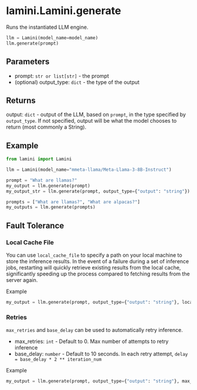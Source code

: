 # lamini.Lamini.generate

Runs the instantiated LLM engine.

```python
llm = Lamini(model_name=model_name)
llm.generate(prompt)
```

## Parameters

-   prompt: `str or list[str]` - the prompt
-   (optional) output_type: `dict` - the type of the output

## Returns

output: `dict` - output of the LLM, based on `prompt`, in the type specified by `output_type`. If not specified, output will be what the model chooses to return (most commonly a String).

## Example

```python
from lamini import Lamini

llm = Lamini(model_name="mmeta-llama/Meta-Llama-3-8B-Instruct")

prompt = "What are llamas?"
my_output = llm.generate(prompt)
my_output_str = llm.generate(prompt, output_type={"output": "string"})

prompts = ["What are llamas?", "What are alpacas?"]
my_outputs = llm.generate(prompts)
```

## Fault Tolerance

### Local Cache File

You can use `local_cache_file` to specify a path on your local machine to store the inference results.
In the event of a failure during a set of inference jobs, restarting will quickly retrieve existing results from the local cache, significantly speeding up the process compared to fetching results from the server again.

Example
```python
my_output = llm.generate(prompt, output_type={"output": "string"}, local_cache_file='my_cache.txt')
```

### Retries

`max_retries` and `base_delay` can be used to automatically retry inference.

* max_retries: `int` - Default to 0. Max number of attempts to retry inference
* base_delay: `number` - Default to 10 seconds. In each retry attempt, `delay = base_delay * 2 ** iteration_num`

Example
```python
my_output = llm.generate(prompt, output_type={"output": "string"}, max_retries=3, base_delay=2)
```
